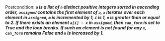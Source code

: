 Postcondition: ***`a` is a list of `n` distinct positive integers sorted in ascending order, `assigned` contains the first element of `a`, `x` iterates over each element in `assigned`, `m` is incremented by 1, `i` is 1, `n` is greater than or equal to 2. If there exists an element `a[i] - x` in `assigned`, then `can_form` is set to True and the loop breaks. If such an element is not found for any `x`, `can_form` remains False and `m` is increased by 1.***